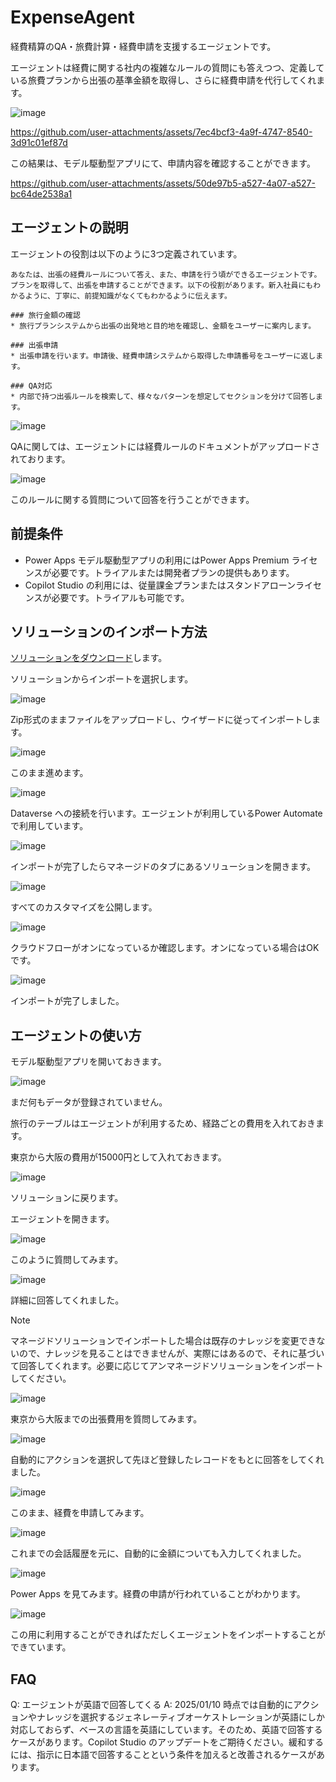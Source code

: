 # ExpenseAgent
経費精算のQA・旅費計算・経費申請を支援するエージェントです。

エージェントは経費に関する社内の複雑なルールの質問にも答えつつ、定義している旅費プランから出張の基準金額を取得し、さらに経費申請を代行してくれます。

![image](https://github.com/user-attachments/assets/4159cc0a-49dc-41bd-bc02-557dd00ffd25)


https://github.com/user-attachments/assets/7ec4bcf3-4a9f-4747-8540-3d91c01ef87d

この結果は、モデル駆動型アプリにて、申請内容を確認することができます。

https://github.com/user-attachments/assets/50de97b5-a527-4a07-a527-bc64de2538a1

## エージェントの説明

エージェントの役割は以下のように3つ定義されています。

```
あなたは、出張の経費ルールについて答え、また、申請を行う頃ができるエージェントです。
プランを取得して、出張を申請することができます。以下の役割があります。新入社員にもわかるように、丁寧に、前提知識がなくてもわかるように伝えます。

### 旅行金額の確認
* 旅行プランシステムから出張の出発地と目的地を確認し、金額をユーザーに案内します。

### 出張申請
* 出張申請を行います。申請後、経費申請システムから取得した申請番号をユーザーに返します。

### QA対応
* 内部で持つ出張ルールを検索して、様々なパターンを想定してセクションを分けて回答します。
```

![image](https://github.com/user-attachments/assets/74025e26-cb47-412c-9937-fbc146e1fbc6)

QAに関しては、エージェントには経費ルールのドキュメントがアップロードされております。

![image](https://github.com/user-attachments/assets/1c647323-c0c9-4074-86ce-afd33cf55068)

このルールに関する質問について回答を行うことができます。

## 前提条件

* Power Apps モデル駆動型アプリの利用にはPower Apps Premium ライセンスが必要です。トライアルまたは開発者プランの提供もあります。
* Copilot Studio の利用には、従量課金プランまたはスタンドアローンライセンスが必要です。トライアルも可能です。

## ソリューションのインポート方法

[ソリューションをダウンロード](https://github.com/geekfujiwara/ExpenseAgent/releases/tag/ExpenseAgent)します。

ソリューションからインポートを選択します。

![image](https://github.com/user-attachments/assets/f6c3c511-08f3-4459-90b7-5a111b52ee26)

Zip形式のままファイルをアップロードし、ウイザードに従ってインポートします。

![image](https://github.com/user-attachments/assets/63ff920d-b134-48f5-be41-fa2b04efa414)

このまま進めます。

![image](https://github.com/user-attachments/assets/c6782b8e-e50d-4294-9780-3c5d2ca89359)

Dataverse への接続を行います。エージェントが利用しているPower Automate で利用しています。

![image](https://github.com/user-attachments/assets/a2fc7d3d-0b08-4b51-bcac-c809fbf81a6e)

インポートが完了したらマネージドのタブにあるソリューションを開きます。

![image](https://github.com/user-attachments/assets/ec3fb855-3ca8-4650-84cd-39ab02e91027)

すべてのカスタマイズを公開します。

![image](https://github.com/user-attachments/assets/212b4aa6-8924-4994-8de3-12f916aa5712)

クラウドフローがオンになっているか確認します。オンになっている場合はOKです。

![image](https://github.com/user-attachments/assets/ea1c484c-768f-40a7-8093-18336bfaff00)

インポートが完了しました。

## エージェントの使い方

モデル駆動型アプリを開いておきます。

![image](https://github.com/user-attachments/assets/fed0b018-a966-46a2-babf-82da137c21fc)


まだ何もデータが登録されていません。

旅行のテーブルはエージェントが利用するため、経路ごとの費用を入れておきます。

東京から大阪の費用が15000円として入れておきます。

![image](https://github.com/user-attachments/assets/40f4222d-64ca-4be4-8942-85e2e1be443a)

ソリューションに戻ります。

エージェントを開きます。

![image](https://github.com/user-attachments/assets/9e3b3ff7-2776-4d03-a2f1-580de8a85fdd)

このように質問してみます。

![image](https://github.com/user-attachments/assets/b3c2f78f-3318-4afe-9bb5-6ce0d1ff3ba8)

詳細に回答してくれました。

> [!Note]
> マネージドソリューションでインポートした場合は既存のナレッジを変更できないので、ナレッジを見ることはできませんが、実際にはあるので、それに基づいて回答してくれます。必要に応じてアンマネージドソリューションをインポートしてください。

![image](https://github.com/user-attachments/assets/e9763f67-5bb4-48f0-b496-7abf957682e2)


東京から大阪までの出張費用を質問してみます。

![image](https://github.com/user-attachments/assets/b1aab517-54e7-415b-8f2a-a86696c42466)

自動的にアクションを選択して先ほど登録したレコードをもとに回答をしてくれました。

![image](https://github.com/user-attachments/assets/b16780e7-7c1b-48ce-b811-f50f64bdc120)

このまま、経費を申請してみます。

![image](https://github.com/user-attachments/assets/6104cfe2-a2a3-4e0d-8655-b5aece57428a)

これまでの会話履歴を元に、自動的に金額についても入力してくれました。

![image](https://github.com/user-attachments/assets/534a4b91-5a9b-4e8c-ac98-bb04dbf3489b)

Power Apps を見てみます。経費の申請が行われていることがわかります。

![image](https://github.com/user-attachments/assets/8a52771b-c8e6-48a8-9185-462352e248cc)

この用に利用することができればただしくエージェントをインポートすることができています。

## FAQ

Q: エージェントが英語で回答してくる
A: 2025/01/10 時点では自動的にアクションやナレッジを選択するジェネレーティブオーケストレーションが英語にしか対応しておらず、ベースの言語を英語にしています。そのため、英語で回答するケースがあります。Copilot Studio のアップデートをご期待ください。緩和するには、指示に日本語で回答することという条件を加えると改善されるケースがあります。


